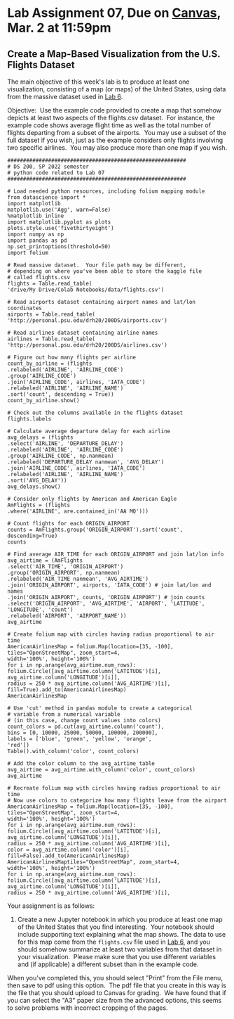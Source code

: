 # Lab Assignment 07, Due on [Canvas](https://psu.instructure.com/courses/2174978/), Mar. 2 at 11:59pm
## Create a Map-Based Visualization from the U.S. Flights Dataset

The main objective of this week's lab is to produce at least one visualization, consisting of a map (or maps) of the United States, using data from the massive dataset used in [Lab 6](https://github.com/DS200-SP2022-Hunter/Week06-Feb15).  

Objective:  Use the example code provided to create a map that somehow depicts at least two aspects of the flights.csv dataset.  For instance, the example code shows average flight time as well as the total number of flights departing from a subset of the airports.  You may use a subset of the full dataset if you wish, just as the example considers only flights involving two specific airlines.  You may also produce more than one map if you wish.

```
#########################################################
# DS 200, SP 2022 semester
# python code related to Lab 07
#########################################################

# Load needed python resources, including folium mapping module
from datascience import *
import matplotlib
matplotlib.use('Agg', warn=False)
%matplotlib inline
import matplotlib.pyplot as plots
plots.style.use('fivethirtyeight')
import numpy as np
import pandas as pd
np.set_printoptions(threshold=50)
import folium

# Read massive dataset.  Your file path may be different,
# depending on where you've been able to store the kaggle file
# called flights.csv
flights = Table.read_table(
'drive/My Drive/Colab Notebooks/data/flights.csv')

# Read airports dataset containing airport names and lat/lon coordinates
airports = Table.read_table(
'http://personal.psu.edu/drh20/200DS/airports.csv')

# Read airlines dataset containing airline names
airlines = Table.read_table(
'http://personal.psu.edu/drh20/200DS/airlines.csv')

# Figure out how many flights per airline
count_by_airline = (flights
.relabeled('AIRLINE', 'AIRLINE_CODE')
.group('AIRLINE_CODE')
.join('AIRLINE_CODE', airlines, 'IATA_CODE')
.relabeled('AIRLINE', 'AIRLINE_NAME')
.sort('count', descending = True))
count_by_airline.show()

# Check out the columns available in the flights dataset
flights.labels

# Calculate average departure delay for each airline
avg_delays = (flights
.select('AIRLINE', 'DEPARTURE_DELAY')
.relabeled('AIRLINE', 'AIRLINE_CODE')
.group('AIRLINE_CODE', np.nanmean)
.relabeled('DEPARTURE_DELAY nanmean', 'AVG_DELAY')
.join('AIRLINE_CODE', airlines, 'IATA_CODE')
.relabeled('AIRLINE', 'AIRLINE_NAME')
.sort('AVG_DELAY'))
avg_delays.show()

# Consider only flights by American and American Eagle
AmFlights = (flights
.where('AIRLINE', are.contained_in('AA MQ')))

# Count flights for each ORIGIN_AIRPORT
counts = AmFlights.group('ORIGIN_AIRPORT').sort('count', descending=True)
counts

# Find average AIR_TIME for each ORIGIN_AIRPORT and join lat/lon info
avg_airtime = (AmFlights
.select('AIR_TIME', 'ORIGIN_AIRPORT')
.group('ORIGIN_AIRPORT', np.nanmean)
.relabeled('AIR_TIME nanmean', 'AVG_AIRTIME')
.join('ORIGIN_AIRPORT', airports, 'IATA_CODE') # join lat/lon and 
names
.join('ORIGIN_AIRPORT', counts, 'ORIGIN_AIRPORT') # join counts
.select('ORIGIN_AIRPORT', 'AVG_AIRTIME', 'AIRPORT', 'LATITUDE', 
'LONGITUDE', 'count')
.relabeled('AIRPORT', 'AIRPORT_NAME'))
avg_airtime

# Create folium map with circles having radius proportional to air time
AmericanAirlinesMap = folium.Map(location=[35, -100],
tiles="OpenStreetMap", zoom_start=4,
width='100%', height='100%')
for i in np.arange(avg_airtime.num_rows):
folium.Circle([avg_airtime.column('LATITUDE')[i],
avg_airtime.column('LONGITUDE')[i]],
radius = 250 * avg_airtime.column('AVG_AIRTIME')[i],
fill=True).add_to(AmericanAirlinesMap)
AmericanAirlinesMap

# Use 'cut' method in pandas module to create a categorical
# variable from a numerical variable
# (in this case, change count values into colors)
count_colors = pd.cut(avg_airtime.column('count'),
bins = [0, 10000, 25000, 50000, 100000, 200000],
labels = ['blue', 'green', 'yellow', 'orange', 
'red'])
Table().with_column('color', count_colors)

# Add the color column to the avg_airtime table
avg_airtime = avg_airtime.with_column('color', count_colors)
avg_airtime

# Recreate folium map with circles having radius proportional to air time
# Now use colors to categorize how many flights leave from the airport
AmericanAirlinesMap = folium.Map(location=[35, -100],
tiles="OpenStreetMap", zoom_start=4,
width='100%', height='100%')
for i in np.arange(avg_airtime.num_rows):
folium.Circle([avg_airtime.column('LATITUDE')[i],
avg_airtime.column('LONGITUDE')[i]],
radius = 250 * avg_airtime.column('AVG_AIRTIME')[i],
color = avg_airtime.column('color')[i],
fill=False).add_to(AmericanAirlinesMap)
AmericanAirlinesMaptiles="OpenStreetMap", zoom_start=4,
width='100%', height='100%')
for i in np.arange(avg_airtime.num_rows):
folium.Circle([avg_airtime.column('LATITUDE')[i],
avg_airtime.column('LONGITUDE')[i]],
radius = 250 * avg_airtime.column('AVG_AIRTIME')[i],
```

Your assignment is as follows:

1. Create a new Jupyter notebook in which you produce at least one map of the United States that you find interesting.  Your notebook should include supporting text explaining what the map shows. The data to use for this map come from the `flights.csv` file used in [Lab 6](https://github.com/DS200-SP2022-Hunter/Week06-Feb15), and you should somehow summarize at least two variables from that dataset in your visualization.  Please make sure that you use different variables and (if applicable) a different subset than in the example code.

When you've completed this, you should select "Print" from the File menu, then save to pdf using this option.  The pdf file that you create in this way is the file that you should upload to Canvas for grading.  We have found that if you can select the "A3" paper size from the advanced options, this seems to solve problems with incorrect cropping of the pages.
